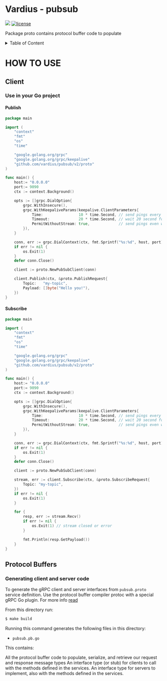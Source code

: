 # Vardius - pubsub

[![](https://godoc.org/github.com/vardius/pubsub/proto?status.svg)](https://pkg.go.dev/github.com/vardius/pubsub/proto?tab=doc)
[![license](https://img.shields.io/github/license/mashape/apistatus.svg)](https://github.com/vardius/pubsub/blob/master/LICENSE.md)

Package proto contains protocol buffer code to populate

<details>
  <summary>Table of Content</summary>

<!-- toc -->
- [How to use](#how-to-use)
  - [Client](https://github.com/vardius/pubsub/tree/master/proto#client)
  	- [Use in your Go project](https://github.com/vardius/pubsub/tree/master/proto#use-in-your-go-project)
	  - [Publish](https://github.com/vardius/pubsub/tree/master/proto#publish)
	  - [Subscribe](https://github.com/vardius/pubsub/tree/master/proto#subscribe)
  - [Protocol Buffers](https://github.com/vardius/pubsub/tree/master/proto#protocol-buffers)
	- [Generating client and server code](https://github.com/vardius/pubsub/tree/master/proto#generating-client-and-server-code)
<!-- tocstop -->
</details>

# HOW TO USE

## Client

### Use in your Go project

#### Publish

```go
package main

import (
	"context"
	"fmt"
	"os"
	"time"

	"google.golang.org/grpc"
	"google.golang.org/grpc/keepalive"
	"github.com/vardius/pubsub/v2/proto"
)

func main() {
    host:= "0.0.0.0"
    port:= 9090
    ctx := context.Background()

	opts := []grpc.DialOption{
		grpc.WithInsecure(),
		grpc.WithKeepaliveParams(keepalive.ClientParameters{
			Time:                10 * time.Second, // send pings every 10 seconds if there is no activity
			Timeout:             20 * time.Second, // wait 20 second for ping ack before considering the connection dead
			PermitWithoutStream: true,             // send pings even without active streams
		}),
    }

	conn, err := grpc.DialContext(ctx, fmt.Sprintf("%s:%d", host, port), opts...)
	if err != nil {
		os.Exit(1)
    }
    defer conn.Close()

	client := proto.NewPubSubClient(conn)

    client.Publish(ctx, &proto.PublishRequest{
		Topic:   "my-topic",
		Payload: []byte("Hello you!"),
    })
}
```

#### Subscribe

```go
package main

import (
	"context"
	"fmt"
	"os"
	"time"

	"google.golang.org/grpc"
	"google.golang.org/grpc/keepalive"
	"github.com/vardius/pubsub/v2/proto"
)

func main() {
    host:= "0.0.0.0"
    port:= 9090
    ctx := context.Background()

	opts := []grpc.DialOption{
		grpc.WithInsecure(),
		grpc.WithKeepaliveParams(keepalive.ClientParameters{
			Time:                10 * time.Second, // send pings every 10 seconds if there is no activity
			Timeout:             20 * time.Second, // wait 20 second for ping ack before considering the connection dead
			PermitWithoutStream: true,             // send pings even without active streams
		}),
    }

	conn, err := grpc.DialContext(ctx, fmt.Sprintf("%s:%d", host, port), opts...)
	if err != nil {
		os.Exit(1)
    }
    defer conn.Close()

	client := proto.NewPubSubClient(conn)

	stream, err := client.Subscribe(ctx, &proto.SubscribeRequest{
		Topic: "my-topic",
	})
	if err != nil {
		os.Exit(1)
	}

	for {
		resp, err := stream.Recv()
		if err != nil {
		    os.Exit(1) // stream closed or error
		}

		fmt.Println(resp.GetPayload())
	}
}
```

## Protocol Buffers

### Generating client and server code

To generate the gRPC client and server interfaces from `pubsub.proto` service definition.
Use the protocol buffer compiler protoc with a special gRPC Go plugin. For more info [read](https://grpc.io/docs/quickstart/go.html)

From this directory run:

```bash
$ make build
```

Running this command generates the following files in this directory:

- `pubsub.pb.go`

This contains:

All the protocol buffer code to populate, serialize, and retrieve our request and response message types
An interface type (or stub) for clients to call with the methods defined in the services.
An interface type for servers to implement, also with the methods defined in the services.
